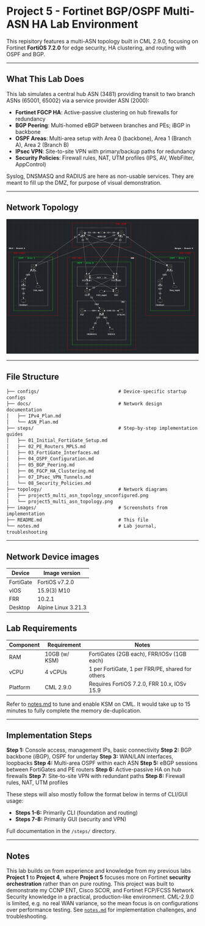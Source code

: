 # Project 5 - Fortinet BGP/OSPF Multi-ASN HA Lab Environment

This repisitory features a multi-ASN topology built in CML 2.9.0, focusing on Fortinet **FortiOS 7.2.0** for edge security, HA clustering, and routing with OSPF and BGP.

---

## What This Lab Does
This lab simulates a central hub ASN (3481) providing transit to two branch ASNs (65001, 65002) via a service provider ASN (2000):

- **Fortinet FGCP HA**: Active-passive clustering on hub firewalls for redundancy
- **BGP Peering**: Multi-homed eBGP between branches and PEs; iBGP in backbone
- **OSPF Areas**: Multi-area setup with Area 0 (backbone), Area 1 (Branch A), Area 2 (Branch B)
- **IPsec VPN**: Site-to-site VPN with primary/backup paths for redundancy
- **Security Policies**: Firewall rules, NAT, UTM profiles (IPS, AV, WebFilter, AppControl)

Syslog, DNSMASQ and RADIUS are here as non-usable services. They are meant to fill up the DMZ, for purpose of visual demonstration.

---

## Network Topology
![Network Topology](topology/project5_multi_asn_topology.png)

---

## File Structure

```
├── configs/                             # Device-specific startup configs
├── docs/                                # Network design documentation
│   ├── IPv4_Plan.md  
│   └── ASN_Plan.md       
├── steps/                               # Step-by-step implementation guides
│   ├── 01_Initial_FortiGate_Setup.md
│   ├── 02_PE_Routers_MPLS.md
│   ├── 03_FortiGate_Interfaces.md
│   ├── 04_OSPF_Configuration.md
│   ├── 05_BGP_Peering.md
│   ├── 06_FGCP_HA_Clustering.md
│   ├── 07_IPsec_VPN_Tunnels.md
│   └── 08_Security_Policies.md
├── topology/                            # Network diagrams
│   ├── project5_multi_asn_topology_unconfigured.png
│   └── project5_multi_asn_topology.png
├── images/                              # Screenshots from implementation
├── README.md                            # This file
└── notes.md                             # Lab journal, troubleshooting   
```

---

## Network Device images

| Device         | Image version       |
| -------------- | ------------------- | 
| FortiGate      | FortiOS v7.2.0      | 
| vIOS           | 15.9(3) M10         | 
| FRR            | 10.2.1              | 
| Desktop        | Alpine Linux 3.21.3 | 

## Lab Requirements

| Component   | Requirement                       | Notes                                                                 |
| ----------- | --------------------------------- | --------------------------------------------------------------------- |
| RAM         | 10GB (w/ KSM)                     | FortiGates (2GB each), FRR/IOSv (1GB each)                            |
| vCPU        | 4 vCPUs                           | 1 per FortiGate, 1 per FRR/PE, shared for others                      |
| Platform    | CML 2.9.0                         | Requires FortiOS 7.2.0, FRR 10.x, IOSv 15.9                           |

Refer to [notes.md](/notes.md) to tune and enable KSM on CML. It would take up to 15 minutes to fully complete the memory de-duplication.

---

## Implementation Steps

**Step 1:** Console access, management IPs, basic connectivity
**Step 2:** BGP backbone (iBGP), OSPF for underlay
**Step 3:** WAN/LAN interfaces, loopbacks
**Step 4:** Multi-area OSPF within each ASN
**Step 5:** eBGP sessions between FortiGates and PE routers
**Step 6:** Active-passive HA on hub firewalls
**Step 7:** Site-to-site VPN with redundant paths
**Step 8:** Firewall rules, NAT, UTM profiles

These steps will also mostly follow the format below in terms of CLI/GUI usage:
- **Steps 1-6:** Primarily CLI (foundation and routing)
- **Steps 7-8:** Primarily GUI (security and VPN)

Full documentation in the `/steps/` directory.

---

## Notes

This lab builds on from experience and knowledge from my previous labs **Project 1** to **Project 4**, where **Project 5** focuses more on Fortinet **security orchestration** rather than on pure routing. This project was built to demonstrate my CCNP ENT, Cisco SCOR, and Fortinet FCP/FCSS Network Security knowledge in a practical, production-like environment. CML-2.9.0 is limited, e.g. no real WAN variance, so the mean focus is on configurations over performance testing. See [`notes.md`](notes.md) for implementation challenges, and troubleshooting.